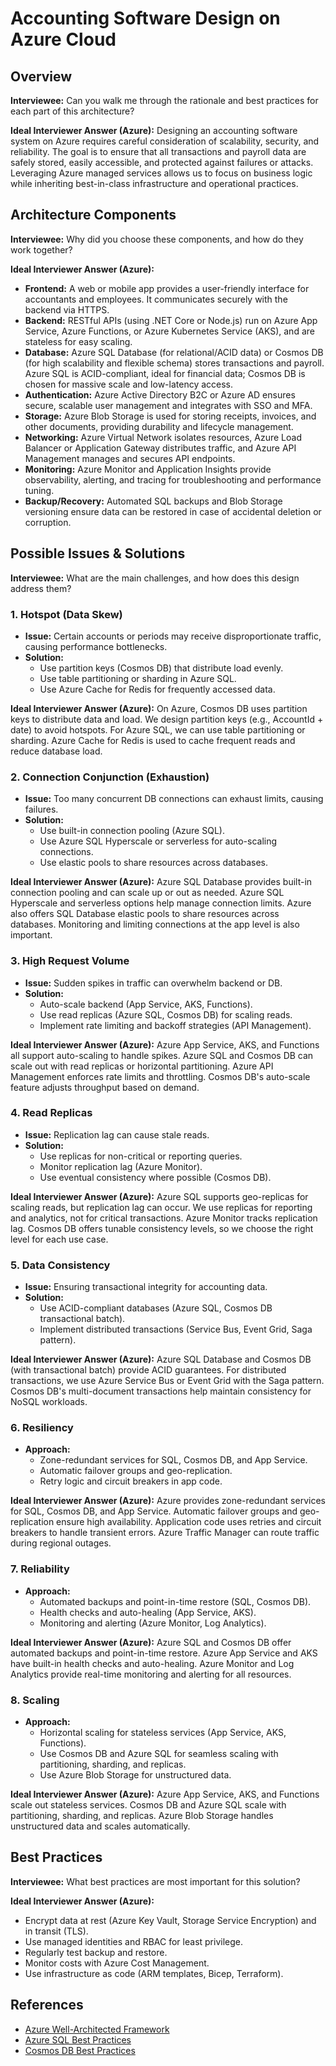 # Accounting Software Design on Azure Cloud

## Overview

**Interviewee:** Can you walk me through the rationale and best practices for each part of this architecture?

**Ideal Interviewer Answer (Azure):**
Designing an accounting software system on Azure requires careful consideration of scalability, security, and reliability. The goal is to ensure that all transactions and payroll data are safely stored, easily accessible, and protected against failures or attacks. Leveraging Azure managed services allows us to focus on business logic while inheriting best-in-class infrastructure and operational practices.

## Architecture Components
**Interviewee:** Why did you choose these components, and how do they work together?

**Ideal Interviewer Answer (Azure):**
- **Frontend:** A web or mobile app provides a user-friendly interface for accountants and employees. It communicates securely with the backend via HTTPS.
- **Backend:** RESTful APIs (using .NET Core or Node.js) run on Azure App Service, Azure Functions, or Azure Kubernetes Service (AKS), and are stateless for easy scaling.
- **Database:** Azure SQL Database (for relational/ACID data) or Cosmos DB (for high scalability and flexible schema) stores transactions and payroll. Azure SQL is ACID-compliant, ideal for financial data; Cosmos DB is chosen for massive scale and low-latency access.
- **Authentication:** Azure Active Directory B2C or Azure AD ensures secure, scalable user management and integrates with SSO and MFA.
- **Storage:** Azure Blob Storage is used for storing receipts, invoices, and other documents, providing durability and lifecycle management.
- **Networking:** Azure Virtual Network isolates resources, Azure Load Balancer or Application Gateway distributes traffic, and Azure API Management manages and secures API endpoints.
- **Monitoring:** Azure Monitor and Application Insights provide observability, alerting, and tracing for troubleshooting and performance tuning.
- **Backup/Recovery:** Automated SQL backups and Blob Storage versioning ensure data can be restored in case of accidental deletion or corruption.

## Possible Issues & Solutions

**Interviewee:** What are the main challenges, and how does this design address them?

### 1. Hotspot (Data Skew)
- **Issue:** Certain accounts or periods may receive disproportionate traffic, causing performance bottlenecks.
- **Solution:**
  - Use partition keys (Cosmos DB) that distribute load evenly.
  - Use table partitioning or sharding in Azure SQL.
  - Use Azure Cache for Redis for frequently accessed data.

**Ideal Interviewer Answer (Azure):**
On Azure, Cosmos DB uses partition keys to distribute data and load. We design partition keys (e.g., AccountId + date) to avoid hotspots. For Azure SQL, we can use table partitioning or sharding. Azure Cache for Redis is used to cache frequent reads and reduce database load.

### 2. Connection Conjunction (Exhaustion)
- **Issue:** Too many concurrent DB connections can exhaust limits, causing failures.
- **Solution:**
  - Use built-in connection pooling (Azure SQL).
  - Use Azure SQL Hyperscale or serverless for auto-scaling connections.
  - Use elastic pools to share resources across databases.

**Ideal Interviewer Answer (Azure):**
Azure SQL Database provides built-in connection pooling and can scale up or out as needed. Azure SQL Hyperscale and serverless options help manage connection limits. Azure also offers SQL Database elastic pools to share resources across databases. Monitoring and limiting connections at the app level is also important.

### 3. High Request Volume
- **Issue:** Sudden spikes in traffic can overwhelm backend or DB.
- **Solution:**
  - Auto-scale backend (App Service, AKS, Functions).
  - Use read replicas (Azure SQL, Cosmos DB) for scaling reads.
  - Implement rate limiting and backoff strategies (API Management).

**Ideal Interviewer Answer (Azure):**
Azure App Service, AKS, and Functions all support auto-scaling to handle spikes. Azure SQL and Cosmos DB can scale out with read replicas or horizontal partitioning. Azure API Management enforces rate limits and throttling. Cosmos DB's auto-scale feature adjusts throughput based on demand.

### 4. Read Replicas
- **Issue:** Replication lag can cause stale reads.
- **Solution:**
  - Use replicas for non-critical or reporting queries.
  - Monitor replication lag (Azure Monitor).
  - Use eventual consistency where possible (Cosmos DB).

**Ideal Interviewer Answer (Azure):**
Azure SQL supports geo-replicas for scaling reads, but replication lag can occur. We use replicas for reporting and analytics, not for critical transactions. Azure Monitor tracks replication lag. Cosmos DB offers tunable consistency levels, so we choose the right level for each use case.

### 5. Data Consistency
- **Issue:** Ensuring transactional integrity for accounting data.
- **Solution:**
  - Use ACID-compliant databases (Azure SQL, Cosmos DB transactional batch).
  - Implement distributed transactions (Service Bus, Event Grid, Saga pattern).

**Ideal Interviewer Answer (Azure):**
Azure SQL Database and Cosmos DB (with transactional batch) provide ACID guarantees. For distributed transactions, we use Azure Service Bus or Event Grid with the Saga pattern. Cosmos DB's multi-document transactions help maintain consistency for NoSQL workloads.

### 6. Resiliency
- **Approach:**
  - Zone-redundant services for SQL, Cosmos DB, and App Service.
  - Automatic failover groups and geo-replication.
  - Retry logic and circuit breakers in app code.

**Ideal Interviewer Answer (Azure):**
Azure provides zone-redundant services for SQL, Cosmos DB, and App Service. Automatic failover groups and geo-replication ensure high availability. Application code uses retries and circuit breakers to handle transient errors. Azure Traffic Manager can route traffic during regional outages.

### 7. Reliability
- **Approach:**
  - Automated backups and point-in-time restore (SQL, Cosmos DB).
  - Health checks and auto-healing (App Service, AKS).
  - Monitoring and alerting (Azure Monitor, Log Analytics).

**Ideal Interviewer Answer (Azure):**
Azure SQL and Cosmos DB offer automated backups and point-in-time restore. Azure App Service and AKS have built-in health checks and auto-healing. Azure Monitor and Log Analytics provide real-time monitoring and alerting for all resources.

### 8. Scaling
- **Approach:**
  - Horizontal scaling for stateless services (App Service, AKS, Functions).
  - Use Cosmos DB and Azure SQL for seamless scaling with partitioning, sharding, and replicas.
  - Use Azure Blob Storage for unstructured data.

**Ideal Interviewer Answer (Azure):**
Azure App Service, AKS, and Functions scale out stateless services. Cosmos DB and Azure SQL scale with partitioning, sharding, and replicas. Azure Blob Storage handles unstructured data and scales automatically.

## Best Practices
**Interviewee:** What best practices are most important for this solution?

**Ideal Interviewer Answer (Azure):**
- Encrypt data at rest (Azure Key Vault, Storage Service Encryption) and in transit (TLS).
- Use managed identities and RBAC for least privilege.
- Regularly test backup and restore.
- Monitor costs with Azure Cost Management.
- Use infrastructure as code (ARM templates, Bicep, Terraform).

## References
- [Azure Well-Architected Framework](https://learn.microsoft.com/en-us/azure/architecture/framework/)
- [Azure SQL Best Practices](https://learn.microsoft.com/en-us/azure/azure-sql/database/best-practices-overview)
- [Cosmos DB Best Practices](https://learn.microsoft.com/en-us/azure/cosmos-db/best-practices)

